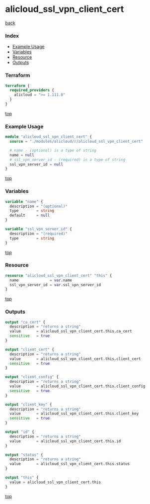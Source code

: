 # alicloud_ssl_vpn_client_cert

[back](../alicloud.md)

### Index

- [Example Usage](#example-usage)
- [Variables](#variables)
- [Resource](#resource)
- [Outputs](#outputs)

### Terraform

```terraform
terraform {
  required_providers {
    alicloud = ">= 1.111.0"
  }
}
```

[top](#index)

### Example Usage

```terraform
module "alicloud_ssl_vpn_client_cert" {
  source = "./modules/alicloud/r/alicloud_ssl_vpn_client_cert"

  # name - (optional) is a type of string
  name = null
  # ssl_vpn_server_id - (required) is a type of string
  ssl_vpn_server_id = null
}
```

[top](#index)

### Variables

```terraform
variable "name" {
  description = "(optional)"
  type        = string
  default     = null
}

variable "ssl_vpn_server_id" {
  description = "(required)"
  type        = string
}
```

[top](#index)

### Resource

```terraform
resource "alicloud_ssl_vpn_client_cert" "this" {
  name              = var.name
  ssl_vpn_server_id = var.ssl_vpn_server_id
}
```

[top](#index)

### Outputs

```terraform
output "ca_cert" {
  description = "returns a string"
  value       = alicloud_ssl_vpn_client_cert.this.ca_cert
  sensitive   = true
}

output "client_cert" {
  description = "returns a string"
  value       = alicloud_ssl_vpn_client_cert.this.client_cert
  sensitive   = true
}

output "client_config" {
  description = "returns a string"
  value       = alicloud_ssl_vpn_client_cert.this.client_config
  sensitive   = true
}

output "client_key" {
  description = "returns a string"
  value       = alicloud_ssl_vpn_client_cert.this.client_key
  sensitive   = true
}

output "id" {
  description = "returns a string"
  value       = alicloud_ssl_vpn_client_cert.this.id
}

output "status" {
  description = "returns a string"
  value       = alicloud_ssl_vpn_client_cert.this.status
}

output "this" {
  value = alicloud_ssl_vpn_client_cert.this
}
```

[top](#index)